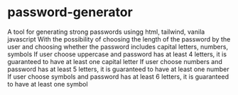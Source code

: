 # password-generator
A tool for generating strong passwords usingg html, tailwind, vanila javascript
With the possibility of choosing the length of the password by the user and choosing whether the password includes capital letters, numbers, symbols
If user choose uppercase and password has at least 4 letters, it is guaranteed to have at least one capital letter
If user choose numbers and password has at least 5 letters, it is guaranteed to have at least one number
If user choose symbols and password has at least 6 letters, it is guaranteed to have at least one symbol
